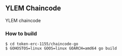 ## YLEM Chaincode

YLEM chaincode

### How to build

```
$ cd token-erc-1155/chaincode-go
$ GOHOSTOS=linux GOOS=linux GOARCH=amd64 go build
```
